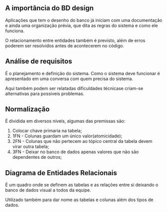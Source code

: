 ## A importância do BD design

Aplicações que tem o desenho do banco já iniciam com uma documentação e ainda uma organização prévia, que dita as regras do sistema e como ele funciona.

O relacionamento entre entidades também é previsto, além de erros poderem ser resolvidos antes de acontecerem no código.

## Análise de requisitos
É o planejamento e definição do sistema. Como o sistema deve funcionar é apresentado em uma conversa com quem precisa do sistema.

Aqui também podem ser relatadas dificuldades técnicase criam-se alternativas para possiveis problemas.

## Normalização

É dividida em diversos níveis, algumas das premissas são:
1. Colocar chave primaria na tabela;
2. 1FN - Colunas guardam um único valor(atomicidade);
3. 2FN - Colunas que não pertecem ao tópico central da tabela devem virar outra tabela;
4. 3FN - Deixar no banco de dados apenas valores que não são dependentes de outros;

## Diagrama de Entidades Relacionais
É um quadro onde se definem as tabelas e as relações entre si deixando o banco de dados visual a todos da equipe.

Utilizado também para dar nome as tabelas e colunas além dos tipos de dados.